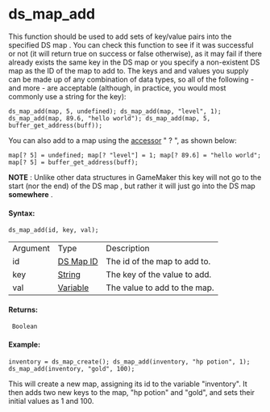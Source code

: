 # ds_map_add

This function should be used to add sets of key/value pairs into the
specified DS map . You can check this function to see if it was
successful or not (it will return true on success or false otherwise),
as it may fail if there already exists the same key in the DS map or you
specify a non-existent DS map as the ID of the map to add to. The keys
and and values you supply can be made up of any combination of data
types, so all of the following - and more - are acceptable (although, in
practice, you would most commonly use a string for the key):

``` gml
ds_map_add(map, 5, undefined); ds_map_add(map, "level", 1); ds_map_add(map, 89.6, "hello world"); ds_map_add(map, 5, buffer_get_address(buff));
```

You can also add to a map using the
[accessor](../../../GML_Overview/Accessors) " ? ", as shown below:

``` gml
map[? 5] = undefined; map[? "level"] = 1; map[? 89.6] = "hello world"; map[? 5] = buffer_get_address(buff);
```

**NOTE** : Unlike other data structures in GameMaker this key will not
go to the start (nor the end) of the DS map , but rather it will just go
into the DS map **somewhere** .

#### Syntax:

``` gml
ds_map_add(id, key, val);
```

|          |                                                                                                          |                              |
|----------|----------------------------------------------------------------------------------------------------------|------------------------------|
| Argument | Type                                                                                                     | Description                  |
| id       |  [DS Map ID](../../../../../GameMaker_Language/GML_Reference/Data_Structures/DS_Maps/ds_map_create)  | The id of the map to add to. |
| key      |  [String](../../../../../GameMaker_Language/GML_Overview/Data_Types)                                 | The key of the value to add. |
| val      |  [Variable](../../../../../GameMaker_Language/GML_Overview/Data_Types#variable)                      | The value to add to the map. |

#### Returns:

``` gml
 Boolean
```

#### Example:

``` gml
inventory = ds_map_create(); ds_map_add(inventory, "hp potion", 1); ds_map_add(inventory, "gold", 100);
```

This will create a new map, assigning its id to the variable
"inventory". It then adds two new keys to the map, "hp potion" and
"gold", and sets their initial values as 1 and 100.
